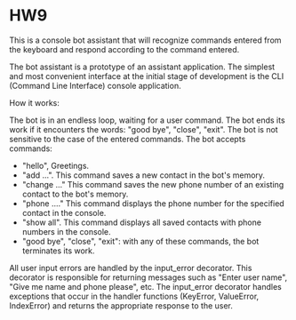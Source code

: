 # HW9

This is a console bot assistant that will recognize commands entered from the keyboard and respond according to the command entered.

The bot assistant is a prototype of an assistant application. The simplest and most convenient interface at the initial stage of development is the CLI (Command Line Interface) console application.

How it works:

The bot is in an endless loop, waiting for a user command.
The bot ends its work if it encounters the words: "good bye", "close", "exit".
The bot is not sensitive to the case of the entered commands.
The bot accepts commands:
- "hello", Greetings.
- "add ...". This command saves a new contact in the bot's memory. 
- "change ..." This command saves the new phone number of an existing contact to the bot's memory.
- "phone ...." This command displays the phone number for the specified contact in the console. 
- "show all". This command displays all saved contacts with phone numbers in the console.
- "good bye", "close", "exit": with any of these commands, the bot terminates its work.

All user input errors are handled by the input_error decorator. This decorator is responsible for returning messages such as "Enter user name", "Give me name and phone please", etc. The input_error decorator handles exceptions that occur in the handler functions (KeyError, ValueError, IndexError) and returns the appropriate response to the user.

